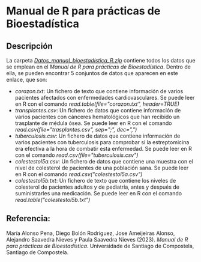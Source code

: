 # Manual de R para prácticas de Bioestadística

## Descripción

La carpeta [*Datos_manual_bioestadistica_R.zip*](https://github.com/jose-ameijeiras/bioestadistica/blob/main/Datos_manual_bioestadistica_R.zip?raw=true) contiene todos los datos que se emplean en el *Manual de R para prácticas de Bioestadística*. Dentro de ella, se pueden encontrar 5 conjuntos de datos que aparecen en este enlace, que son:

-	*corazon.txt*: Un fichero de texto que contiene información de varios pacientes afectados con enfermedades cardiovasculares. Se puede leer en R con el comando *read.table(file="corazon.txt", header=TRUE)*
-	*transplantes.csv*: Un fichero de datos que contiene información de varios pacientes con cánceres hematológicos que han recibido un trasplante de médula ósea. Se puede leer en R con el comando *read.csv(file="trasplantes.csv", sep=";", dec=",")*
-	*tuberculosis.csv*: Un fichero de datos que contiene información de varios pacientes con tuberculosis para comprobar si la estreptomicina era efectiva a la hora de combatir esta enfermedad. Se puede leer en R con el comando *read.csv(file="tuberculosis.csv")*
-	*colestestol5a.csv*: Un fichero de datos que contiene una muestra con el nivel de colesterol de pacientes de una población sana. Se puede leer en R con el comando *read.csv("colestestol5a.csv")*
-	*colestestol5b.txt*: Un fichero de texto que contiene los niveles de colesterol de pacientes adultos y de pediatría, antes y después de suministrarles una medicación. Se puede leer en R con el comando *read.table("colestestol5b.txt")*

## Referencia:

María Alonso Pena, Diego Bolón Rodríguez, Jose Ameijeiras Alonso, Alejandro Saavedra Nieves y Paula Saavedra Nieves (2023). *Manual de R para prácticas de Bioestadística*. Universidade de Santiago de Compostela, Santiago de Compostela.
